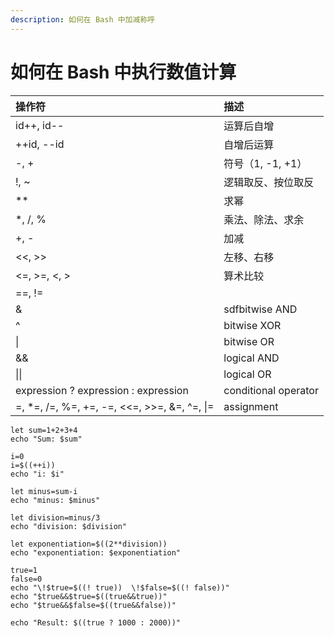 ```yaml
---
description: 如何在 Bash 中加减称呼
---
```


# 如何在 Bash 中执行数值计算

| 操作符 | 描述 |
| :--- | :--- |
| id++, id-- | 运算后自增 |
| ++id, --id | 自增后运算 |
| -, + | 符号（1, -1, +1） |
| !, ~ | 逻辑取反、按位取反 |
| \*\* | 求幂 |
| \*, /, % | 乘法、除法、求余 |
| +, - | 加减 |
| &lt;&lt;, &gt;&gt; | 左移、右移 |
| &lt;=, &gt;=, &lt;, &gt; | 算术比较 |
| ==, != |  |
| & | sdfbitwise AND |
| ^ | bitwise XOR |
| \| | bitwise OR |
| && | logical AND |
| \|\| | logical OR |
| expression ? expression : expression | conditional operator |
| =, \*=, /=, %=, +=, -=, &lt;&lt;=, &gt;&gt;=, &=, ^=, \|= | assignment |

```text
let sum=1+2+3+4
echo "Sum: $sum"

i=0
i=$((++i))
echo "i: $i"

let minus=sum-i
echo "minus: $minus"

let division=minus/3
echo "division: $division"

let exponentiation=$((2**division))
echo "exponentiation: $exponentiation"

true=1
false=0
echo "\!$true=$((! true))  \!$false=$((! false))"
echo "$true&&$true=$((true&&true))"
echo "$true&&$false=$((true&&false))"

echo "Result: $((true ? 1000 : 2000))"
```



